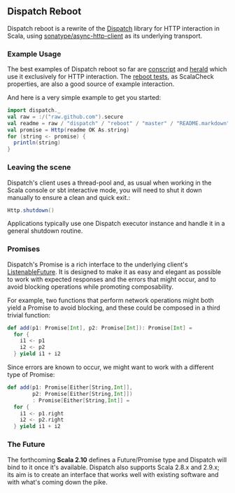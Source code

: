 Dispatch Reboot
---------------

Dispatch reboot is a rewrite of the [Dispatch][dispatch] library for
HTTP interaction in Scala, using [sonatype/async-http-client][async]
as its underlying transport.

[async]: https://github.com/sonatype/async-http-client
[dispatch]: http://dispatch.databinder.net/Dispatch.html

### Example Usage

The best examples of Dispatch reboot so far are [conscript][cs] and
[herald][herald] which use it exclusively for HTTP interaction. The
[reboot tests][tests], as ScalaCheck properties, are also a good
source of example interaction.

[cs]: https://github.com/n8han/conscript
[herald]: https://github.com/n8han/herald
[tests]: https://github.com/dispatch/reboot/tree/master/core/src/test/scala

And here is a very simple example to get you started:

```scala
import dispatch._
val raw = :/("raw.github.com").secure
val readme = raw / "dispatch" / "reboot" / "master" / "README.markdown"
val promise = Http(readme OK As.string)
for (string <- promise) {
  println(string)
}
```

### Leaving the scene

Dispatch's client uses a thread-pool and, as usual when working in the
Scala console or sbt interactive mode, you will need to shut it down
manually to ensure a clean and quick exit.:

```scala
Http.shutdown()
```

Applications typically use one Dispatch executor instance and handle
it in a general shutdown routine.

### Promises

Dispatch's Promise is a rich interface to the underlying client's
[ListenableFuture][lf]. It is designed to make it as easy and elegant
as possible to work with expected responses and the errors that might
occur, and to avoid blocking operations while promoting
composability.

For example, two functions that perform network operations might both
yield a Promise to avoid blocking, and these could be composed in a
third trivial function:

[lf]: https://github.com/sonatype/async-http-client/blob/master/src/main/java/com/ning/http/client/ListenableFuture.java

```scala
def add(p1: Promise[Int], p2: Promise[Int]): Promise[Int] =
  for {
    i1 <- p1
    i2 <- p2
  } yield i1 + i2
```

Since errors are known to occur, we might want to work with a
different type of Promise:

```scala
def add(p1: Promise[Either[String,Int]],
        p2: Promise[Either[String,Int]])
        : Promise[Either[String,Int]] =
  for {
    i1 <- p1.right
    i2 <- p2.right
  } yield i1 + i2
```

### The Future

The forthcoming **Scala 2.10** defines a Future/Promise type and
Dispatch will bind to it once it's available. Dispatch also supports
Scala 2.8.x and 2.9.x; its aim is to create an interface that works
well with existing software and with what's coming down the pike.
